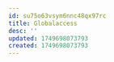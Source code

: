 ```yaml
---
id: su75o63vsym6nnc48qx97rc
title: Globalaccess
desc: ''
updated: 1749698073793
created: 1749698073793
---
```

